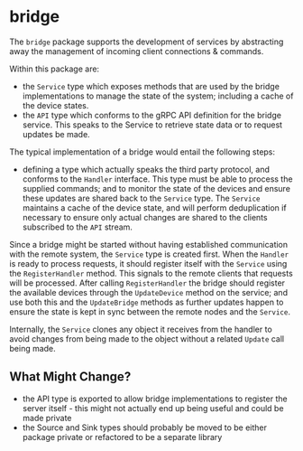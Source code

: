 # bridge

The `bridge` package supports the development of services by abstracting away the management of incoming client connections & commands.

Within this package are:
- the `Service` type which exposes methods that are used by the bridge implementations to manage the state of the system; including a cache of the device states.
- the `API` type which conforms to the gRPC API definition for the bridge service. This speaks to the Service to retrieve state data or to request updates be made.

The typical implementation of a bridge would entail the following steps:
- defining a type which actually speaks the third party protocol, and conforms to the `Handler` interface. This type must be able to process the supplied commands; and to monitor the state of the devices and ensure these updates are shared back to the `Service` type. The `Service` maintains a cache of the device state, and will perform deduplication if necessary to ensure only actual changes are shared to the clients subscribed to the `API` stream.

Since a bridge might be started without having established communication with the remote system, the `Service` type is created first. When the `Handler` is ready to process requests, it should register itself with the `Service` using the `RegisterHandler` method. This signals to the remote clients that requests will be processed. After calling `RegisterHandler` the bridge should register the available devices through the `UpdateDevice` method on the service; and use both this and the `UpdateBridge` methods as further updates happen to ensure the state is kept in sync between the remote nodes and the `Service`.

Internally, the `Service` clones any object it receives from the handler to avoid changes from being made to the object without a related `Update` call being made.

## What Might Change?
- the API type is exported to allow bridge implementations to register the server itself - this might not actually end up being useful and could be made private
- the Source and Sink types should probably be moved to be either package private or refactored to be a separate library